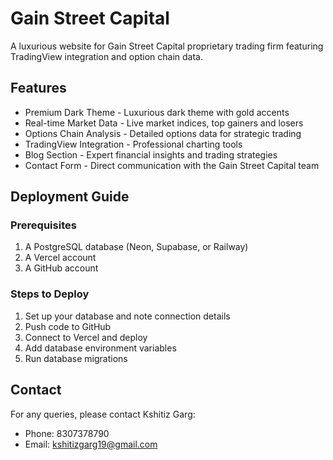 # Gain Street Capital

A luxurious website for Gain Street Capital proprietary trading firm featuring TradingView integration and option chain data.

## Features

- Premium Dark Theme - Luxurious dark theme with gold accents
- Real-time Market Data - Live market indices, top gainers and losers
- Options Chain Analysis - Detailed options data for strategic trading
- TradingView Integration - Professional charting tools
- Blog Section - Expert financial insights and trading strategies
- Contact Form - Direct communication with the Gain Street Capital team

## Deployment Guide

### Prerequisites
1. A PostgreSQL database (Neon, Supabase, or Railway)
2. A Vercel account
3. A GitHub account

### Steps to Deploy
1. Set up your database and note connection details
2. Push code to GitHub
3. Connect to Vercel and deploy
4. Add database environment variables
5. Run database migrations

## Contact

For any queries, please contact Kshitiz Garg:
- Phone: 8307378790
- Email: kshitizgarg19@gmail.com
